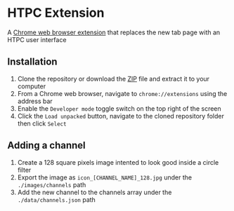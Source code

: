 # HTPC Extension

A [Chrome web browser extension](https://developer.chrome.com/docs/extensions/) that replaces the new tab page with an HTPC user interface

## Installation

1. Clone the repository or download the [ZIP](https://github.com/fredericbarry/htpc-extension/archive/refs/heads/master.zip) file and extract it to your computer
2. From a Chrome web browser, navigate to `chrome://extensions` using the address bar
3. Enable the `Developer mode` toggle switch on the top right of the screen
4. Click the `Load unpacked` button, navigate to the cloned repository folder then click `Select`

## Adding a channel

1. Create a 128 square pixels image intented to look good inside a circle filter
2. Export the image as `icon_[CHANNEL_NAME]_128.jpg` under the `./images/channels` path
3. Add the new channel to the channels array under the `./data/channels.json` path
